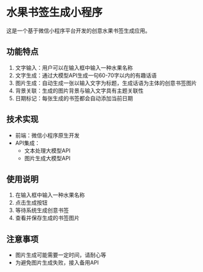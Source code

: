 # 水果书签生成小程序

这是一个基于微信小程序平台开发的创意水果书签生成应用。

## 功能特点

1. 文字输入：用户可以在输入框中输入一种水果名称
2. 文字生成：通过大模型API生成一句60-70字以内的有趣话语
3. 图片生成：自动生成一张以输入文字为标题，生成话语为主体的创意书签图片
4. 背景关联：生成的图片背景与输入文字具有主题关联性
5. 日期标记：每张生成的书签都会自动添加当前日期

## 技术实现

- 前端：微信小程序原生开发
- API集成：
  - 文本处理大模型API
  - 图片生成大模型API

## 使用说明

1. 在输入框中输入一种水果名称
2. 点击生成按钮
3. 等待系统生成创意书签
4. 查看并保存生成的书签图片

## 注意事项

- 图片生成可能需要一定时间，请耐心等
- 为避免图片生成失败，接入备用API